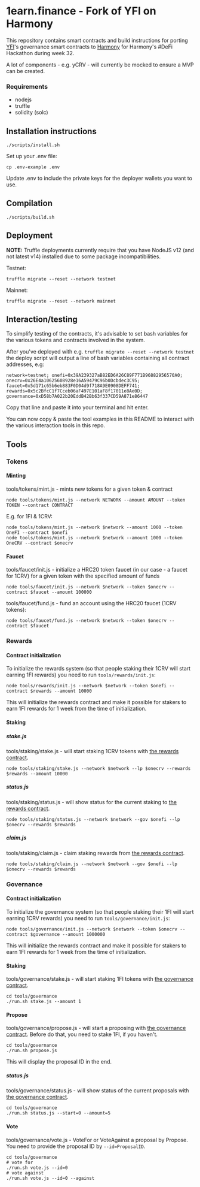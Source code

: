 # 1earn.finance - Fork of YFI on Harmony
This repository contains smart contracts and build instructions for porting [YFI](https://yearn.finance)'s governance smart contracts to [Harmony](http://harmony.one) for Harmony's #DeFi Hackathon during week 32.

A lot of components - e.g. yCRV - will currently be mocked to ensure a MVP can be created.

### Requirements 

* nodejs 
* truffle
* solidity (solc)

## Installation instructions
```
./scripts/install.sh
```

Set up your .env file:
```
cp .env-example .env
```
Update .env to include the private keys for the deployer wallets you want to use.

## Compilation
```
./scripts/build.sh
```

## Deployment
**NOTE:** Truffle deployments currently require that you have NodeJS v12 (and not latest v14) installed due to some package incompatibilities.

Testnet:
```
truffle migrate --reset --network testnet
```

Mainnet:
```
truffle migrate --reset --network mainnet
```

## Interaction/testing

To simplify testing of the contracts, it's advisable to set bash variables for the various tokens and contracts involved in the system.

After you've deployed with e.g. `truffle migrate --reset --network testnet` the deploy script will output a line of bash variables containing all contract addresses, e.g:
```
network=testnet; onefi=0x39A239327aB82ED6A26C89F771B96882956570A0; onecrv=0x26E4a10625608928e16A59479C96b0Dcbdec3C95; faucet=0x5d171c65b6eb883F0D04d9f718A9E0908DEFF741; rewards=0x5c2BfcC1f7Cceb06aF497E101aF8f17011e8Ae0D; governance=0xD58b7A022b20EddB42Bb63f337CD59A871e86447
```

Copy that line and paste it into your terminal and hit enter.

You can now copy & paste the tool examples in this README to interact with the various interaction tools in this repo.

## Tools

### Tokens

#### Minting
tools/tokens/mint.js - mints new tokens for a given token & contract

```
node tools/tokens/mint.js --network NETWORK --amount AMOUNT --token TOKEN --contract CONTRACT
```

E.g. for 1FI & 1CRV:

```
node tools/tokens/mint.js --network $network --amount 1000 --token OneFI --contract $onefi
node tools/tokens/mint.js --network $network --amount 1000 --token OneCRV --contract $onecrv
```

#### Faucet
tools/faucet/init.js - initialize a HRC20 token faucet (in our case - a faucet for 1CRV) for a given token with the specified amount of funds
```
node tools/faucet/init.js --network $network --token $onecrv --contract $faucet --amount 100000
```

tools/faucet/fund.js - fund an account using the HRC20 faucet (1CRV tokens):
```
node tools/faucet/fund.js --network $network --token $onecrv --contract $faucet
```

### Rewards

#### Contract initialization
To initialize the rewards system (so that people staking their 1CRV will start earning 1FI rewards) you need to run `tools/rewards/init.js`:

```
node tools/rewards/init.js --network $network --token $onefi --contract $rewards --amount 10000
```

This will initialize the rewards contract and make it possible for stakers to earn 1FI rewards for 1 week from the time of initialization.

#### Staking

##### stake.js
tools/staking/stake.js - will start staking 1CRV tokens with [the rewards contract](contracts/rewards/OneEarnRewards.sol).

```
node tools/staking/stake.js --network $network --lp $onecrv --rewards $rewards --amount 10000
```

##### status.js
tools/staking/status.js - will show status for the current staking to [the rewards contract](contracts/rewards/OneEarnRewards.sol).

```
node tools/staking/status.js --network $network --gov $onefi --lp $onecrv --rewards $rewards
```

##### claim.js
tools/staking/claim.js - claim staking rewards from [the rewards contract](contracts/rewards/OneEarnRewards.sol).

```
node tools/staking/claim.js --network $network --gov $onefi --lp $onecrv --rewards $rewards
```

### Governance

#### Contract initialization
To initialize the governance system (so that people staking their 1FI will start earning 1CRV rewards) you need to run `tools/governance/init.js`:

```
node tools/governance/init.js --network $network --token $onecrv --contract $governance --amount 1000000
```

This will initialize the rewards contract and make it possible for stakers to earn 1FI rewards for 1 week from the time of initialization.

#### Staking
tools/governance/stake.js - will start staking 1FI tokens with [the governance contract](contracts/rewards/OneEarnGovernance.sol).

```
cd tools/governance
./run.sh stake.js --amount 1
```

#### Propose
tools/governance/propose.js - will start a proposing with [the governance contract](contracts/rewards/OneEarnGovernance.sol). Before do that, you need to stake 1FI, if you haven't. 

```
cd tools/governance
./run.sh propose.js
```

This will display the proposal ID in the end.


##### status.js
tools/governance/status.js - will show status of the current proposals with [the governance contract](contracts/rewards/OneEarnGovernance.sol).

```
cd tools/governance
./run.sh status.js --start=0 --amount=5
```

#### Vote
tools/governance/vote.js - VoteFor or VoteAgainst a proposal by Propose. You need to provide the proposal ID by `--id=ProposalID`.

```shell
cd tools/governance
# vote for
./run.sh vote.js --id=0
# vote against
./run.sh vote.js --id=0 --against
```
